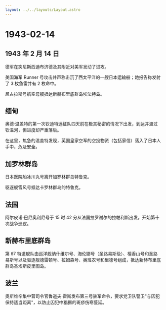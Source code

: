```yaml
---
layout: ../../layouts/Layout.astro
---
```


# 1943-02-14

## 1943 年 2 月 14 日

德军在突尼斯西迪布济德及其附近对美军发动了进攻。

美国海军 Runner
号攻击并声称击沉了西太平洋的一艘日本运输船；她报告称发射了 3 枚鱼雷并有
2 枚命中。

尼古拉斯号航空母舰抵达新赫布里底群岛埃法特岛。

## 缅甸

奥德·温盖特的第一次钦迪特远征队四天前在极其秘密的情况下出发，到达并渡过钦温河，但进度却严重落后。

在这里，焦急的温盖特发现，英国皇家空军的空投物资（包括家信）落入了日本人手中，危及安全。

## 加罗林群岛

日本医院船冰川丸号离开加罗林群岛特鲁克。

驱逐舰雪风号抵达卡罗林群岛的特鲁克。

## 法国

阿尔皮诺·巴尼奥利尼号于 15 时 42
分从法国拉罗谢尔的拉帕利斯出发，开始第十次战争巡逻。

## 新赫布里底群岛

第 67
特遣舰队由巡洋舰纳什维尔号、海伦娜号（圣路易斯级）、檀香山号和圣路易斯号以及驱逐舰德雷顿号、拉姆森号、奥班农号和里德号组成，抵达新赫布里底群岛圣埃斯皮里图岛。

## 波兰

奥斯维辛集中营司令官鲁道夫·霍斯发布第三号驻军命令，要求党卫队警卫"与囚犯保持适当距离"，以防止囚犯中猖獗的斑疹伤寒蔓延。